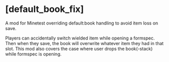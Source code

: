 # [default_book_fix]
A mod for Minetest overriding default:book handling to avoid item loss on save.

Players can accidentally switch wielded item while opening a formspec. Then when
they save, the book will overwrite whatever item they had in that slot.
This mod also covers the case where user drops the book(-stack) while formspec is
opening.

